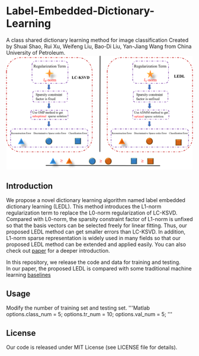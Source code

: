 # Label-Embedded-Dictionary-Learning
A class shared dictionary learning method for image classification
Created by Shuai Shao, Rui Xu, Weifeng Liu, Bao-Di Liu, Yan-Jiang Wang from China University of Petroleum.<br>
![image](https://github.com/The-Shuai/Label-Embedded-Dictionary-Learning/blob/master/doc/Comparasion.png)

## Introduction<br>
We propose a novel dictionary learning algorithm named label embedded dictionary learning (LEDL). This method introduces the L1-norm regularization term to replace the L0-norm regularization of LC-KSVD. Compared with L0-norm, the sparsity constraint factor of L1-norm is unfixed so that the basis vectors can be selected freely for linear fitting. Thus, our proposed LEDL method can get smaller errors than LC-KSVD. In addition, L1-norm sparse representation is widely used in many fields so that our proposed LEDL method can be extended and applied easily.  You can also check out [paper](https://arxiv.org/abs/1903.03087) for a deeper introduction.<br>

In this repository, we release the code and data for training and testing.<br>
In our paper, the proposed LEDL is compared with some traditional machine learning [baselines](https://github.com/The-Shuai/Visual-Classifier-Baselines)

## Usage<br>
Modify the number of training set and testing set.
'''Matlab
    options.class_num            =     5;
    options.tr_num               =     10;
    options.val_num              =     5;
'''



## License
Our code is released under MIT License (see LICENSE file for details).



